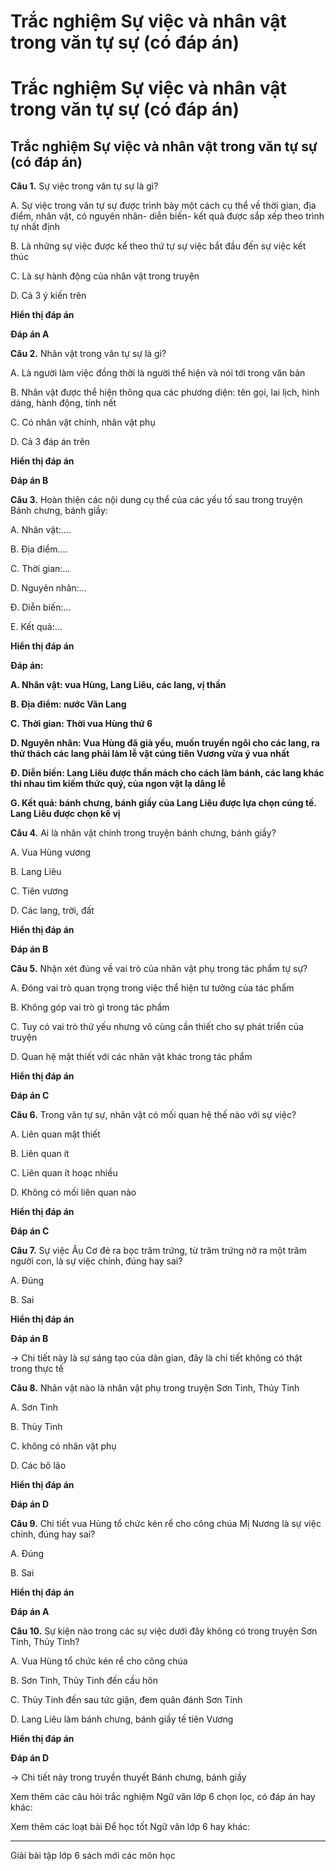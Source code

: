 # Trắc nghiệm Sự việc và nhân vật trong văn tự sự (có đáp án)

# Trắc nghiệm Sự việc và nhân vật trong văn tự sự (có đáp án)

## Trắc nghiệm Sự việc và nhân vật trong văn tự sự (có đáp án)

**Câu 1.** Sự việc trong văn tự sự là gì?

A. Sự việc trong văn tự sự được trình bày một cách cụ thể về thời gian, địa điểm, nhân vật, có nguyên nhân- diễn biến- kết quả được sắp xếp theo trình tự nhất định

B. Là những sự việc được kể theo thứ tự sự việc bắt đầu đến sự việc kết thúc

C. Là sự hành động của nhân vật trong truyện

D. Cả 3 ý kiến trên

**Hiển thị đáp án**

**Đáp án A**

**Câu 2.** Nhân vật trong văn tự sự là gì?

A. Là người làm việc đồng thời là người thể hiện và nói tới trong văn bản

B. Nhân vật được thể hiện thông qua các phương diện: tên gọi, lai lịch, hình dáng, hành động, tính nết

C. Có nhân vật chính, nhân vật phụ

D. Cả 3 đáp án trên

**Hiển thị đáp án**

**Đáp án B**

**Câu 3.** Hoàn thiện các nội dung cụ thể của các yếu tố sau trong truyện Bánh chưng, bánh giầy:

A. Nhân vật:….

B. Địa điểm….

C. Thời gian:…

D. Nguyên nhân:…

Đ. Diễn biến:…

E. Kết quả:…

**Hiển thị đáp án**

**Đáp án:**

**A. Nhân vật: vua Hùng, Lang Liêu, các lang, vị thần**

**B. Địa điểm: nước Văn Lang**

**C. Thời gian: Thời vua Hùng thứ 6**

**D. Nguyên nhân: Vua Hùng đã già yếu, muốn truyền ngôi cho các lang, ra thử thách các lang phải làm lễ vật cúng tiên Vương vừa ý vua nhất**

**Đ. Diễn biến: Lang Liêu được thần mách cho cách làm bánh, các lang khác thi nhau tìm kiếm thức quý, của ngon vật lạ dâng lễ**

**G. Kết quả: bánh chưng, bánh giầy của Lang Liêu được lựa chọn cúng tế. Lang Liêu được chọn kế vị**

**Câu 4.** Ai là nhân vật chính trong truyện bánh chưng, bánh giầy?

A. Vua Hùng vương

B. Lang Liêu

C. Tiên vương

D. Các lang, trời, đất

**Hiển thị đáp án**

**Đáp án B**

**Câu 5.** Nhận xét đúng về vai trò của nhân vật phụ trong tác phẩm tự sự?

A. Đóng vai trò quan trọng trong việc thể hiện tư tưởng của tác phẩm

B. Không góp vai trò gì trong tác phẩm

C. Tuy có vai trò thứ yếu nhưng vô cùng cần thiết cho sự phát triển của truyện

D. Quan hệ mật thiết với các nhân vật khác trong tác phẩm

**Hiển thị đáp án**

**Đáp án C**

**Câu 6.** Trong văn tự sự, nhân vật có mối quan hệ thế nào với sự việc?

A. Liên quan mật thiết

B. Liên quan ít

C. Liên quan ít hoạc nhiều

D. Không có mối liên quan nào

**Hiển thị đáp án**

**Đáp án C**

**Câu 7.** Sự việc Âu Cơ đẻ ra bọc trăm trứng, từ trăm trứng nở ra một trăm người con, là sự việc chính, đúng hay sai?

A. Đúng

B. Sai

**Hiển thị đáp án**

**Đáp án B**

→ Chi tiết này là sự sáng tạo của dân gian, đây là chi tiết không có thật trong thực tế

**Câu 8.** Nhân vật nào là nhân vật phụ trong truyện Sơn Tinh, Thủy Tinh

A. Sơn Tinh

B. Thủy Tinh

C. không có nhân vật phụ

D. Các bô lão

**Hiển thị đáp án**

**Đáp án D**

**Câu 9.** Chi tiết vua Hùng tổ chức kén rể cho công chúa Mị Nương là sự việc chính, đúng hay sai?

A. Đúng

B. Sai

**Hiển thị đáp án**

**Đáp án A**

**Câu 10.** Sự kiện nào trong các sự việc dưới đây không có trong truyện Sơn Tinh, Thủy Tinh?

A. Vua Hùng tổ chức kén rể cho công chúa

B. Sơn Tinh, Thủy Tinh đến cầu hôn

C. Thủy Tinh đến sau tức giận, đem quân đánh Sơn Tinh

D. Lang Liêu làm bánh chưng, bánh giầy tế tiên Vương

**Hiển thị đáp án**

**Đáp án D**

→ Chi tiết này trong truyền thuyết Bánh chưng, bánh giầy

Xem thêm các câu hỏi trắc nghiệm Ngữ văn lớp 6 chọn lọc, có đáp án hay khác:

Xem thêm các loạt bài Để học tốt Ngữ văn lớp 6 hay khác:

* * *

Giải bài tập lớp 6 sách mới các môn học
